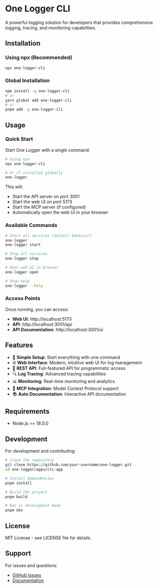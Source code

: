 # One Logger CLI

A powerful logging solution for developers that provides comprehensive logging, tracing, and monitoring capabilities.

## Installation

### Using npx (Recommended)

```bash
npx one-logger-cli
```

### Global Installation

```bash
npm install -g one-logger-cli
# or
yarn global add one-logger-cli
# or
pnpm add -g one-logger-cli
```

## Usage

### Quick Start

Start One Logger with a single command:

```bash
# Using npx
npx one-logger-cli

# Or if installed globally
one-logger
```

This will:
- Start the API server on port 3001
- Start the web UI on port 5173
- Start the MCP server (if configured)
- Automatically open the web UI in your browser

### Available Commands

```bash
# Start all services (default behavior)
one-logger
one-logger start

# Stop all services
one-logger stop

# Open web UI in browser
one-logger open

# Show help
one-logger --help
```

### Access Points

Once running, you can access:

- **Web UI**: http://localhost:5173
- **API**: http://localhost:3001/api
- **API Documentation**: http://localhost:3001/ui

## Features

- 🚀 **Simple Setup**: Start everything with one command
- 🌐 **Web Interface**: Modern, intuitive web UI for log management
- 📡 **REST API**: Full-featured API for programmatic access
- 🔍 **Log Tracing**: Advanced tracing capabilities
- 📊 **Monitoring**: Real-time monitoring and analytics
- 🔌 **MCP Integration**: Model Context Protocol support
- 📚 **Auto Documentation**: Interactive API documentation

## Requirements

- Node.js >= 18.0.0

## Development

For development and contributing:

```bash
# Clone the repository
git clone https://github.com/your-username/one-logger.git
cd one-logger/apps/cli-app

# Install dependencies
pnpm install

# Build the project
pnpm build

# Run in development mode
pnpm dev
```

## License

MIT License - see LICENSE file for details.

## Support

For issues and questions:
- [GitHub Issues](https://github.com/your-username/one-logger/issues)
- [Documentation](https://github.com/your-username/one-logger#readme)